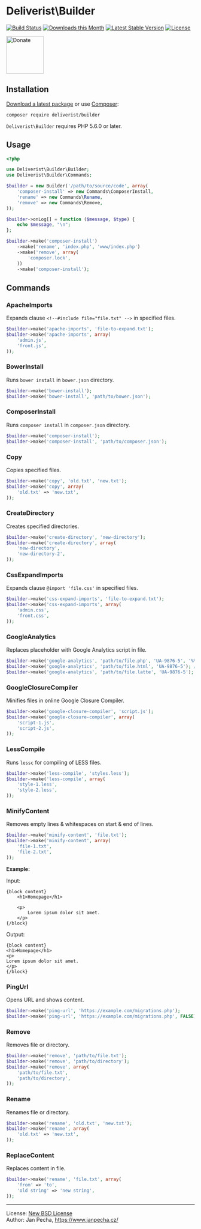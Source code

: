 # Deliverist\Builder

[![Build Status](https://github.com/deliverist/builder/workflows/Build/badge.svg)](https://github.com/deliverist/builder/actions)
[![Downloads this Month](https://img.shields.io/packagist/dm/deliverist/builder.svg)](https://packagist.org/packages/deliverist/builder)
[![Latest Stable Version](https://poser.pugx.org/deliverist/builder/v/stable)](https://github.com/deliverist/builder/releases)
[![License](https://img.shields.io/badge/license-New%20BSD-blue.svg)](https://github.com/deliverist/builder/blob/master/license.md)

<a href="https://www.janpecha.cz/donate/"><img src="https://buymecoffee.intm.org/img/donate-banner.v1.svg" alt="Donate" height="100"></a>

## Installation

[Download a latest package](https://github.com/deliverist/builder/releases) or use [Composer](http://getcomposer.org/):

```
composer require deliverist/builder
```

`Deliverist\Builder` requires PHP 5.6.0 or later.

## Usage

``` php
<?php

use Deliverist\Builder\Builder;
use Deliverist\Builder\Commands;

$builder = new Builder('/path/to/source/code', array(
	'composer-install' => new Commands\ComposerInstall,
	'rename' => new Commands\Rename,
	'remove' => new Commands\Remove,
));

$builder->onLog[] = function ($message, $type) {
	echo $message, "\n";
};

$builder->make('composer-install')
	->make('rename', 'index.php', 'www/index.php')
	->make('remove', array(
		'composer.lock',
	))
	->make('composer-install');

```


## Commands

### ApacheImports

Expands clause `<!--#include file="file.txt" -->` in specified files.

``` php
$builder->make('apache-imports', 'file-to-expand.txt');
$builder->make('apache-imports', array(
	'admin.js',
	'front.js',
));
```


### BowerInstall

Runs `bower install` in `bower.json` directory.

``` php
$builder->make('bower-install');
$builder->make('bower-install', 'path/to/bower.json');
```


### ComposerInstall

Runs `composer install` in `composer.json` directory.

``` php
$builder->make('composer-install');
$builder->make('composer-install', 'path/to/composer.json');
```


### Copy

Copies specified files.

``` php
$builder->make('copy', 'old.txt', 'new.txt');
$builder->make('copy', array(
	'old.txt' => 'new.txt',
));
```


### CreateDirectory

Creates specified directories.

``` php
$builder->make('create-directory', 'new-directory');
$builder->make('create-directory', array(
	'new-directory',
	'new-directory-2',
));
```


### CssExpandImports

Expands clause `@import 'file.css'` in specified files.

``` php
$builder->make('css-expand-imports', 'file-to-expand.txt');
$builder->make('css-expand-imports', array(
	'admin.css',
	'front.css',
));
```


### GoogleAnalytics

Replaces placeholder with Google Analytics script in file.

``` php
$builder->make('google-analytics', 'path/to/file.php', 'UA-9876-5', '%% GA %%'); // replaces placeholder '%% GA %%' in file
$builder->make('google-analytics', 'path/to/file.html', 'UA-9876-5'); // uses placeholder '<!-- GA -->' in file
$builder->make('google-analytics', 'path/to/file.latte', 'UA-9876-5'); // uses placeholder {* GA *} in file
```


### GoogleClosureCompiler

Minifies files in online Google Closure Compiler.

``` php
$builder->make('google-closure-compiler', 'script.js');
$builder->make('google-closure-compiler', array(
	'script-1.js',
	'script-2.js',
));
```


### LessCompile

Runs `lessc` for compiling of LESS files.

``` php
$builder->make('less-compile', 'styles.less');
$builder->make('less-compile', array(
	'style-1.less',
	'style-2.less',
));
```


### MinifyContent

Removes empty lines & whitespaces on start & end of lines.

``` php
$builder->make('minify-content', 'file.txt');
$builder->make('minify-content', array(
	'file-1.txt',
	'file-2.txt',
));
```

**Example:**

Input:

```
{block content}
	<h1>Homepage</h1>

	<p>
		Lorem ipsum dolor sit amet.
	</p>
{/block}
```

Output:

```
{block content}
<h1>Homepage</h1>
<p>
Lorem ipsum dolor sit amet.
</p>
{/block}
```


### PingUrl

Opens URL and shows content.

``` php
$builder->make('ping-url', 'https://example.com/migrations.php');
$builder->make('ping-url', 'https://example.com/migrations.php', FALSE); // disable SSL validation
```


### Remove

Removes file or directory.

``` php
$builder->make('remove', 'path/to/file.txt');
$builder->make('remove', 'path/to/directory');
$builder->make('remove', array(
	'path/to/file.txt',
	'path/to/directory',
));
```


### Rename

Renames file or directory.

``` php
$builder->make('rename', 'old.txt', 'new.txt');
$builder->make('rename', array(
	'old.txt' => 'new.txt',
));
```


### ReplaceContent

Replaces content in file.

``` php
$builder->make('rename', 'file.txt', array(
	'from' => 'to',
	'old string' => 'new string',
));
```

------------------------------

License: [New BSD License](license.md)
<br>Author: Jan Pecha, https://www.janpecha.cz/
